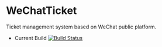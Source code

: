 # WeChatTicket
Ticket management system based on WeChat public platform.

* Current Build
[![Build Status](https://travis-ci.com/YeWR/WeChatTicket.svg?token=uJujS3v93YqFPXfQnm9M&branch=master)](https://travis-ci.com/YeWR/WeChatTicket)
